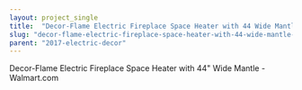 ```yaml
---
layout: project_single
title:  "Decor-Flame Electric Fireplace Space Heater with 44 Wide Mantle - Walmart.com"
slug: "decor-flame-electric-fireplace-space-heater-with-44-wide-mantle-walmartcom"
parent: "2017-electric-decor"
---
```

Decor-Flame Electric Fireplace Space Heater with 44" Wide Mantle - Walmart.com